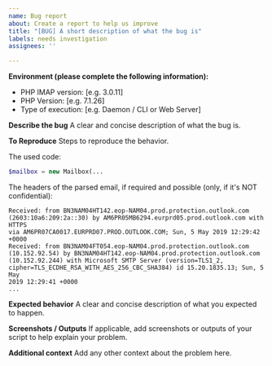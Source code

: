 ```yaml
---
name: Bug report
about: Create a report to help us improve
title: "[BUG] A short description of what the bug is"
labels: needs investigation
assignees: ''

---
```


**Environment (please complete the following information):**
 - PHP IMAP version: [e.g. 3.0.11]
 - PHP Version: [e.g. 7.1.26]
 - Type of execution: [e.g. Daemon / CLI or Web Server]

**Describe the bug**
A clear and concise description of what the bug is.

**To Reproduce**
Steps to reproduce the behavior.

The used code:
```php
$mailbox = new Mailbox(...
```

The headers of the parsed email, if required and possible (only, if it's NOT confidential):
```
Received: from BN3NAM04HT142.eop-NAM04.prod.protection.outlook.com
(2603:10a6:209:2a::30) by AM6PR05MB6294.eurprd05.prod.outlook.com with HTTPS
via AM6PR07CA0017.EURPRD07.PROD.OUTLOOK.COM; Sun, 5 May 2019 12:29:42 +0000
Received: from BN3NAM04FT054.eop-NAM04.prod.protection.outlook.com
(10.152.92.54) by BN3NAM04HT142.eop-NAM04.prod.protection.outlook.com
(10.152.92.244) with Microsoft SMTP Server (version=TLS1_2,
cipher=TLS_ECDHE_RSA_WITH_AES_256_CBC_SHA384) id 15.20.1835.13; Sun, 5 May
2019 12:29:41 +0000
...
```

**Expected behavior**
A clear and concise description of what you expected to happen.

**Screenshots / Outputs**
If applicable, add screenshots or outputs of your script to help explain your problem.

**Additional context**
Add any other context about the problem here.
